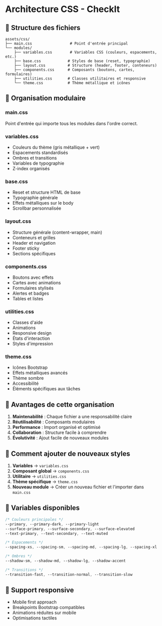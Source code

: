 # Architecture CSS - CheckIt

## 📁 Structure des fichiers

```
assets/css/
├── main.css                 # Point d'entrée principal
└── modules/
    ├── variables.css        # Variables CSS (couleurs, espacements, etc.)
    ├── base.css            # Styles de base (reset, typographie)
    ├── layout.css          # Structure (header, footer, conteneurs)
    ├── components.css      # Composants (boutons, cartes, formulaires)
    ├── utilities.css       # Classes utilitaires et responsive
    └── theme.css           # Thème métallique et icônes
```

## 🎯 Organisation modulaire

### **main.css**

Point d'entrée qui importe tous les modules dans l'ordre correct.

### **variables.css**

- Couleurs du thème (gris métallique + vert)
- Espacements standardisés
- Ombres et transitions
- Variables de typographie
- Z-index organisés

### **base.css**

- Reset et structure HTML de base
- Typographie générale
- Effets métalliques sur le body
- Scrollbar personnalisée

### **layout.css**

- Structure générale (content-wrapper, main)
- Conteneurs et grilles
- Header et navigation
- Footer sticky
- Sections spécifiques

### **components.css**

- Boutons avec effets
- Cartes avec animations
- Formulaires stylisés
- Alertes et badges
- Tables et listes

### **utilities.css**

- Classes d'aide
- Animations
- Responsive design
- États d'interaction
- Styles d'impression

### **theme.css**

- Icônes Bootstrap
- Effets métalliques avancés
- Thème sombre
- Accessibilité
- Éléments spécifiques aux tâches

## 🚀 Avantages de cette organisation

1. **Maintenabilité** : Chaque fichier a une responsabilité claire
2. **Réutilisabilité** : Composants modulaires
3. **Performance** : Import organisé et optimisé
4. **Collaboration** : Structure facile à comprendre
5. **Évolutivité** : Ajout facile de nouveaux modules

## 🔧 Comment ajouter de nouveaux styles

1. **Variables** → `variables.css`
2. **Composant global** → `components.css`
3. **Utilitaire** → `utilities.css`
4. **Thème spécifique** → `theme.css`
5. **Nouveau module** → Créer un nouveau fichier et l'importer dans `main.css`

## 🎨 Variables disponibles

```css
/* Couleurs principales */
--primary, --primary-dark, --primary-light
--surface-primary, --surface-secondary, --surface-elevated
--text-primary, --text-secondary, --text-muted

/* Espacements */
--spacing-xs, --spacing-sm, --spacing-md, --spacing-lg, --spacing-xl

/* Ombres */
--shadow-sm, --shadow-md, --shadow-lg, --shadow-accent

/* Transitions */
--transition-fast, --transition-normal, --transition-slow
```

## 📱 Support responsive

- Mobile first approach
- Breakpoints Bootstrap compatibles
- Animations réduites sur mobile
- Optimisations tactiles
